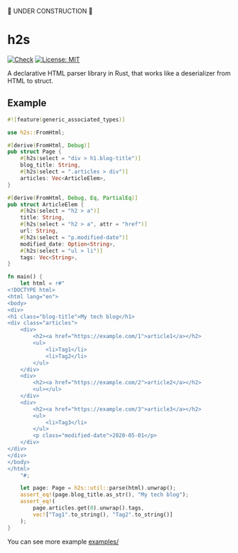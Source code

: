 🚧 UNDER CONSTRUCTION 🚧

# h2s

[![Check](https://github.com/ikenox/h2s/actions/workflows/check.yml/badge.svg?branch=main)](https://github.com/ikenox/h2s/actions/workflows/check.yml) [![License: MIT](https://img.shields.io/badge/License-MIT-yellow.svg)](https://opensource.org/licenses/MIT)

A declarative HTML parser library in Rust, that works like a deserializer from HTML to struct.

## Example

```rust
#![feature(generic_associated_types)]

use h2s::FromHtml;

#[derive(FromHtml, Debug)]
pub struct Page {
    #[h2s(select = "div > h1.blog-title")]
    blog_title: String,
    #[h2s(select = ".articles > div")]
    articles: Vec<ArticleElem>,
}

#[derive(FromHtml, Debug, Eq, PartialEq)]
pub struct ArticleElem {
    #[h2s(select = "h2 > a")]
    title: String,
    #[h2s(select = "h2 > a", attr = "href")]
    url: String,
    #[h2s(select = "p.modified-date")]
    modified_date: Option<String>,
    #[h2s(select = "ul > li")]
    tags: Vec<String>,
}

fn main() {
    let html = r#"
<!DOCTYPE html>
<html lang="en">
<body>
<div>
<h1 class="blog-title">My tech blog</h1>
<div class="articles">
    <div>
        <h2><a href="https://example.com/1">article1</a></h2>
        <ul>
            <li>Tag1</li>
            <li>Tag2</li>
        </ul>
    </div>
    <div>
        <h2><a href="https://example.com/2">article2</a></h2>
        <ul></ul>
    </div>
    <div>
        <h2><a href="https://example.com/3">article3</a></h2>
        <ul>
            <li>Tag3</li>
        </ul>
        <p class="modified-date">2020-05-01</p>
    </div>
</div>
</div>
</body>
</html>
    "#;

    let page: Page = h2s::util::parse(html).unwrap();
    assert_eq!(page.blog_title.as_str(), "My tech blog");
    assert_eq!(
        page.articles.get(0).unwrap().tags,
        vec!["Tag1".to_string(), "Tag2".to_string()]
    );
}
```

You can see more example  [examples/](./examples/)
